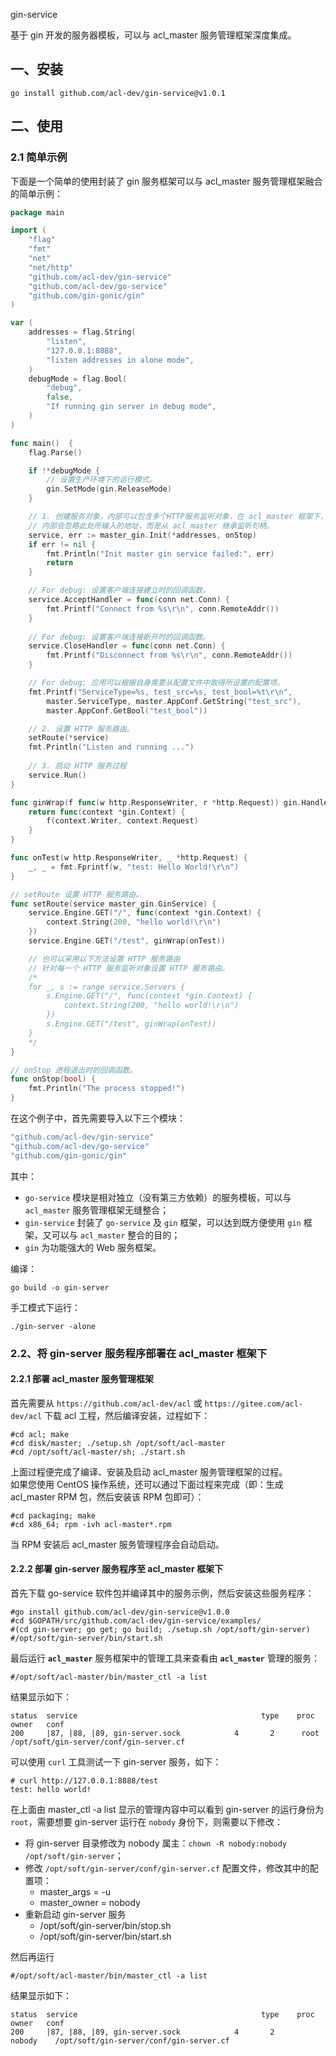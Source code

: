  gin-service

基于 gin 开发的服务器模板，可以与 acl_master 服务管理框架深度集成。

## 一、安装

```shell
go install github.com/acl-dev/gin-service@v1.0.1
```

## 二、使用

### 2.1 简单示例

下面是一个简单的使用封装了 gin 服务框架可以与 acl_master 服务管理框架融合的简单示例：
```go
package main

import (
	"flag"
	"fmt"
	"net"
	"net/http"
	"github.com/acl-dev/gin-service"
	"github.com/acl-dev/go-service"
	"github.com/gin-gonic/gin"
)

var (
	addresses = flag.String(
		"listen",
		"127.0.0.1:8088",
		"listen addresses in alone mode",
	)
	debugMode = flag.Bool(
		"debug",
		false,
		"If running gin server in debug mode",
	)
)

func main()  {
	flag.Parse()

	if !*debugMode {
		// 设置生产环境下的运行模式。
		gin.SetMode(gin.ReleaseMode)
	}

	// 1. 创建服务对象，内部可以包含多个HTTP服务监听对象，在 acl_master 框架下，
	// 内部会忽略此处所输入的地址，而是从 acl_master 继承监听句柄。
	service, err := master_gin.Init(*addresses, onStop)
	if err != nil {
		fmt.Println("Init master gin service failed:", err)
		return
	}

	// For debug: 设置客户端连接建立时的回调函数。
	service.AcceptHandler = func(conn net.Conn) {
		fmt.Printf("Connect from %s\r\n", conn.RemoteAddr())
	}
	
	// For debug: 设置客户端连接断开时的回调函数。
	service.CloseHandler = func(conn net.Conn) {
		fmt.Printf("Disconnect from %s\r\n", conn.RemoteAddr())
	}

	// For debug: 应用可以根据自身需要从配置文件中取得所设置的配置项。
	fmt.Printf("ServiceType=%s, test_src=%s, test_bool=%t\r\n",
		master.ServiceType, master.AppConf.GetString("test_src"),
		master.AppConf.GetBool("test_bool"))

	// 2. 设置 HTTP 服务路由。
	setRoute(*service)
	fmt.Println("Listen and running ...")
	
	// 3. 启动 HTTP 服务过程
	service.Run()
}

func ginWrap(f func(w http.ResponseWriter, r *http.Request)) gin.HandlerFunc {
	return func(context *gin.Context) {
		f(context.Writer, context.Request)
	}
}

func onTest(w http.ResponseWriter, _ *http.Request) {
	_, _ = fmt.Fprintf(w, "test: Hello World!\r\n")
}

// setRoute 设置 HTTP 服务路由。
func setRoute(service master_gin.GinService) {
	service.Engine.GET("/", func(context *gin.Context) {
		context.String(200, "hello world!\r\n")
	})
	service.Engine.GET("/test", ginWrap(onTest))

	// 也可以采用以下方法设置 HTTP 服务路由
	// 针对每一个 HTTP 服务监听对象设置 HTTP 服务路由。
	/*
	for _, s := range service.Servers {
		s.Engine.GET("/", func(context *gin.Context) {
			context.String(200, "hello world!\r\n")
		})
		s.Engine.GET("/test", ginWrap(onTest))
	}
	*/
}

// onStop 进程退出时的回调函数。
func onStop(bool) {
	fmt.Println("The process stopped!")
}
```

在这个例子中，首先需要导入以下三个模块：
```go
"github.com/acl-dev/gin-service"
"github.com/acl-dev/go-service"
"github.com/gin-gonic/gin"
```
其中：
- `go-service` 模块是相对独立（没有第三方依赖）的服务模板，可以与 `acl_master` 服务管理框架无缝整合；
- `gin-service` 封装了 `go-service` 及 `gin` 框架，可以达到既方便使用 `gin` 框架，又可以与 `acl_master` 整合的目的；
- `gin` 为功能强大的 Web 服务框架。

编译：
```shell
go build -o gin-server
```

手工模式下运行：
```shell
./gin-server -alone
```

### 2.2、将 gin-server 服务程序部署在 acl_master 框架下
#### 2.2.1 部署 acl_master 服务管理框架
首先需要从 `https://github.com/acl-dev/acl` 或 `https://gitee.com/acl-dev/acl` 下载 acl 工程，然后编译安装，过程如下：
```
#cd acl; make
#cd disk/master; ./setup.sh /opt/soft/acl-master
#cd /opt/soft/acl-master/sh; ./start.sh
```
上面过程便完成了编译、安装及启动 acl_master 服务管理框架的过程。  
如果您使用 CentOS 操作系统，还可以通过下面过程来完成（即：生成 acl_master RPM 包，然后安装该 RPM 包即可）：
```
#cd packaging; make
#cd x86_64; rpm -ivh acl-master*.rpm
```
当 RPM 安装后 acl_master 服务管理程序会自动启动。

#### 2.2.2 部署 gin-server 服务程序至 acl_master 框架下
首先下载 go-service 软件包并编译其中的服务示例，然后安装这些服务程序：

```
#go install github.com/acl-dev/gin-service@v1.0.0
#cd $GOPATH/src/github.com/acl-dev/gin-service/examples/
#(cd gin-server; go get; go build; ./setup.sh /opt/soft/gin-server)
#/opt/soft/gin-server/bin/start.sh
```

最后运行 **`acl_master`** 服务框架中的管理工具来查看由 **`acl_master`** 管理的服务：
```shell
#/opt/soft/acl-master/bin/master_ctl -a list
```

结果显示如下：

```
status  service                                         type    proc    owner   conf    
200     |87, |88, |89, gin-server.sock            4       2      root    /opt/soft/gin-server/conf/gin-server.cf
```

可以使用 `curl` 工具测试一下 gin-server 服务，如下：
```
# curl http://127.0.0.1:8888/test
test: hello world!
```

在上面由 master_ctl -a list 显示的管理内容中可以看到 gin-server 的运行身份为 `root`，需要想要 gin-server 运行在 `nobody` 身份下，则需要以下修改：
- 将 gin-server 目录修改为 nobody 属主：`chown -R nobody:nobody /opt/soft/gin-server`；
- 修改 `/opt/soft/gin-server/conf/gin-server.cf` 配置文件，修改其中的配置项：
  - master_args = -u
  - master_owner = nobody
- 重新启动 gin-server 服务
  - /opt/soft/gin-server/bin/stop.sh 
  - /opt/soft/gin-server/bin/start.sh 

然后再运行
```shell
#/opt/soft/acl-master/bin/master_ctl -a list
```
结果显示如下：

```
status  service                                         type    proc    owner   conf    
200     |87, |88, |89, gin-server.sock            4       2      nobody    /opt/soft/gin-server/conf/gin-server.cf
```
